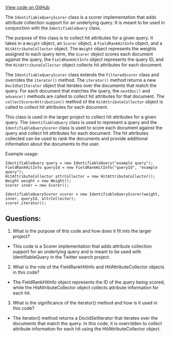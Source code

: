 [View code on GitHub](https://github.com/misbahsy/the-algorithm/src/java/com/twitter/search/common/query/IdentifiableQueryScorer.java)

The `IdentifiableQueryScorer` class is a scorer implementation that adds attribute collection support for an underlying query. It is meant to be used in conjunction with the `IdentifiableQuery` class. 

The purpose of this class is to collect hit attributes for a given query. It takes in a `Weight` object, an `Scorer` object, a `FieldRankHitInfo` object, and a `HitAttributeCollector` object. The `Weight` object represents the weights assigned to each query term, the `Scorer` object scores each document against the query, the `FieldRankHitInfo` object represents the query ID, and the `HitAttributeCollector` object collects hit attributes for each document.

The `IdentifiableQueryScorer` class extends the `FilteredScorer` class and overrides the `iterator()` method. The `iterator()` method returns a new `DocIdSetIterator` object that iterates over the documents that match the query. For each document that matches the query, the `nextDoc()` and `advance()` methods are called to collect hit attributes for that document. The `collectScorerAttribution()` method of the `HitAttributeCollector` object is called to collect hit attributes for each document.

This class is used in the larger project to collect hit attributes for a given query. The `IdentifiableQuery` class is used to represent a query and the `IdentifiableQueryScorer` class is used to score each document against the query and collect hit attributes for each document. The hit attributes collected can be used to rank the documents and provide additional information about the documents to the user. 

Example usage:

```
IdentifiableQuery query = new IdentifiableQuery("example query");
FieldRankHitInfo queryId = new FieldRankHitInfo("queryId", "example query");
HitAttributeCollector attrCollector = new HitAttributeCollector();
Weight weight = new Weight();
Scorer inner = new Scorer();

IdentifiableQueryScorer scorer = new IdentifiableQueryScorer(weight, inner, queryId, attrCollector);
scorer.iterator();
```
## Questions: 
 1. What is the purpose of this code and how does it fit into the larger project?
- This code is a Scorer implementation that adds attribute collection support for an underlying query and is meant to be used with IdentifiableQuery in the Twitter search project.

2. What is the role of the FieldRankHitInfo and HitAttributeCollector objects in this code?
- The FieldRankHitInfo object represents the ID of the query being scored, while the HitAttributeCollector object collects attribute information for each hit.

3. What is the significance of the iterator() method and how is it used in this code?
- The iterator() method returns a DocIdSetIterator that iterates over the documents that match the query. In this code, it is overridden to collect attribute information for each hit using the HitAttributeCollector object.